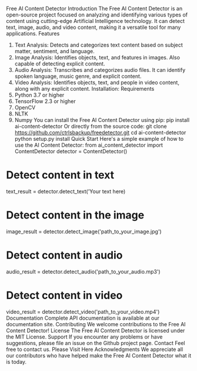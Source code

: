 Free AI Content Detector
Introduction
The Free AI Content Detector is an open-source project focused on analyzing and identifying various types of content using cutting-edge Artificial Intelligence technology. It can detect text, image, audio, and video content, making it a versatile tool for many applications.
Features
1.	Text Analysis: Detects and categorizes text content based on subject matter, sentiment, and language.
2.	Image Analysis: Identifies objects, text, and features in images. Also capable of detecting explicit content.
3.	Audio Analysis: Transcribes and categorizes audio files. It can identify spoken language, music genre, and explicit content.
4.	Video Analysis: Identifies objects, text, and people in video content, along with any explicit content.
Installation: Requirements
1.	Python 3.7 or higher
2.	TensorFlow 2.3 or higher
3.	OpenCV
4.	NLTK
5.	Numpy
You can install the Free AI Content Detector using pip:
pip install ai-content-detector
Or directly from the source code:
git clone https://github.com/ctrlsbackup/freedetector.git
cd ai-content-detector
python setup.py install
Quick Start
Here's a simple example of how to use the AI Content Detector:
from ai_content_detector import ContentDetector
detector = ContentDetector()
# Detect content in text
text_result = detector.detect_text('Your text here)
# Detect content in the image
image_result = detector.detect_image('path_to_your_image.jpg')
# Detect content in audio
audio_result = detector.detect_audio('path_to_your_audio.mp3')
# Detect content in video
video_result = detector.detect_video('path_to_your_video.mp4')
Documentation
Complete API documentation is available at our documentation site.
Contributing
We welcome contributions to the Free AI Content Detector!
License
The Free AI Content Detector is licensed under the MIT License.
Support
If you encounter any problems or have suggestions, please file an issue on the Github project page.
Contact
Feel free to contact us. Please Visit Here
Acknowledgments
We appreciate all our contributors who have helped make the Free AI Content Detector what it is today.

